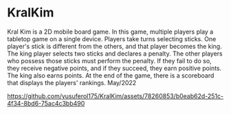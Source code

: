 # KralKim
 Kral Kim is a 2D mobile board game. In this game, multiple players play a tabletop game on a single device. Players take turns selecting sticks. One player's stick is different from the others, and that player becomes the king. The king player selects two sticks and declares a penalty. The other players who possess those sticks must perform the penalty. If they fail to do so, they receive negative points, and if they succeed, they earn positive points. The king also earns points. At the end of the game, there is a scoreboard that displays the players' rankings. May/2022


https://github.com/yusuferol175/KralKim/assets/78260853/b0eab62d-251c-4f34-8bd6-75ac4c3bb490


